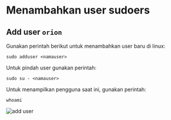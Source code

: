 # Menambahkan user sudoers

## Add user `orion`
Gunakan perintah berikut untuk menambahkan user baru di linux:
```ssh
sudo adduser <namauser>
```
Untuk pindah user gunakan perintah:
```ssh
sudo su - <namauser>
```
Untuk menampilkan pengguna saat ini, gunakan perintah:
```ssh
whoami
```
![add user](https://iili.io/Hbfe64R.png)